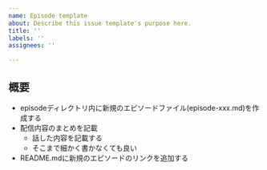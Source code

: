 ```yaml
---
name: Episode template
about: Describe this issue template's purpose here.
title: ''
labels: ''
assignees: ''

---
```


## 概要
- episodeディレクトリ内に新規のエピソードファイル(episode-xxx.md)を作成する
- 配信内容のまとめを記載
    - 話した内容を記載する
    - そこまで細かく書かなくても良い
- README.mdに新規のエピソードのリンクを追加する